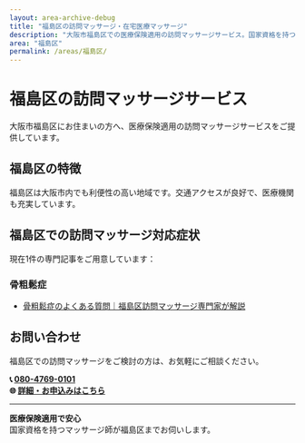 ```yaml
---
layout: area-archive-debug
title: "福島区の訪問マッサージ・在宅医療マッサージ"
description: "大阪市福島区での医療保険適用の訪問マッサージサービス。国家資格を持つマッサージ師が地域密着でサポート。1記事掲載中。"
area: "福島区"
permalink: /areas/福島区/
---
```


# 福島区の訪問マッサージサービス

大阪市福島区にお住まいの方へ、医療保険適用の訪問マッサージサービスをご提供しています。

## 福島区の特徴

福島区は大阪市内でも利便性の高い地域です。交通アクセスが良好で、医療機関も充実しています。

## 福島区での訪問マッサージ対応症状

現在1件の専門記事をご用意しています：


### 骨粗鬆症

- [骨粗鬆症のよくある質問｜福島区訪問マッサージ専門家が解説](/qa/osteoporosis-qa-fukushima/)


## お問い合わせ

福島区での訪問マッサージをご検討の方は、お気軽にご相談ください。

**📞 [080-4769-0101](tel:080-4769-0101)**  
**🌐 [詳細・お申込みはこちら](https://peraichi.com/landing_pages/view/himawari-massage/)**

---

**医療保険適用で安心**  
国家資格を持つマッサージ師が福島区までお伺いします。
